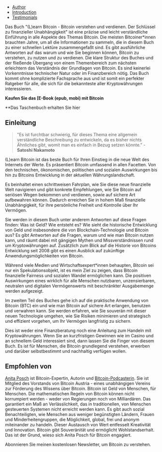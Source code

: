-   [Author](https://learnbitcoin.link/#author)  
 -   [Introduction](https://learnbitcoin.link/#intro)  
 -   [Testimonials](https://learnbitcoin.link/#recommendation)  

Das Buch "(L)earn Bitcoin - Bitcoin verstehen und verdienen. Der Schlüssel zu finanzieller Unabhängigkeit" ist eine präzise und leicht verständliche Einführung in alle Aspekte des Themas Bitcoin. Die meisten Bitcoiner*innen brauchten Jahre, um all die Informationen zu sammeln, die in diesem Buch zu einer schnellen Lektüre zusammengefaßt sind. Es gibt ausführliche Antworten auf das warum und wie Sie beginnen können, Bitcoin zu verstehen, zu nutzen und zu verdienen. Die klare Struktur des Buches und der fließende Übergang von einem Themenbereich zum nächsten erleichtern das Verständnis der Grundlagen von Bitcoin. Es sind keinerlei Vorkenntnisse technischer Natur oder im Finanzbereich nötig. Das Buch kommt ohne komplizierte Fachsprache aus und ist somit ein perfekter Ratgeber für alle, die sich für die bekannteste aller Kryptowährungen interessieren. 

**Kaufen Sie das [E-Book (epub, mobi) mit Bitcoin**  

**Das Taschenbuch erhalten Sie hier   

## Einleitung

> "Es ist furchtbar schwierig, für dieses Thema eine allgemein verständliche Beschreibung zu entwickeln, da es bisher nichts Ähnliches gibt, womit man es einfach in Bezug setzen könnte." - **Satoshi Nakamoto**

(L)earn Bitcoin ist das beste Buch für Ihren Einstieg in die neue Welt des Internets der Werte. Es präsentiert Bitcoin umfassend in allen Facetten. Von den technischen, ökonomischen, politischen und sozialen Auswirkungen bis hin zu Bitcoins Entwicklung in der aktuellen Währungslandschaft. 

Es beinhaltet einen schrittweisen Fahrplan, wie Sie diese neue finanzielle Welt navigieren und gibt konkrete Empfehlungen, wie Sie Bitcoin auf seriösen Wegen bekommen und verdienen, sowie auf sichere Art aufbewahren können. Dadurch erreichen Sie in hohem Maß finanzielle Unabhängigkeit, für ihre persönliche Freiheit und Kontrolle über Ihr Vermögen. 

Sie werden in diesem Buch unter anderem Antworten auf diese Fragen finden: Was ist Geld? Wie entsteht es? Wie sieht die historische Entwicklung von Geld und insbesondere die von Blockchain-Technologie und Bitcoin aus?  Es gibt Antworten auf die Fragen, warum und wie man Bitcoin nutzen kann, und räumt dabei mit gängigen Mythen und Missverständnissen rund um Kryptowährungen auf. Zusätzlich zum Blick auf die Historie von Bitcoins Entwicklung seit 2008 gibt es einen Ausblick auf zukünftige Anwendungsmöglichkeiten von Bitcoin.

Während viele Medien und Wirtschaftsexpert*innen behaupten, Bitcoin sei nur ein Spekulationsobjekt, ist es mein Ziel zu zeigen, dass Bitcoin finanzielle Fairness und sozialen Wandel ermöglichen kann. Die positiven Auswirkungen eines wirklich für alle Menschen nutzbaren, unzensierbaren, neutralen und digitalen Vermögenswerts mit beschränkter Ausgabemenge werden aufgezeigt.

Im zweiten Teil des Buches gehe ich auf die praktische Anwendung von Bitcoin (BTC) ein und wie man Bitcoin auf sichere Art erlangen, benutzen und verwahren kann. Sie werden erfahren, wie Sie souverän mit dieser neuen Technologie umgehen, wie Sie Risiken minimieren und strategisch und effizient vorgehen, um Ihr Vermögen langfristig zu sichern. 

Dies ist weder eine Finanzberatung noch eine Anleitung zum Handeln mit Kryptowährungen. Wenn Sie an kurzfristigen Gewinnen wie im Casino und an schnellem Geld interessiert sind, dann lassen Sie die Finger von diesem Buch. Es ist für Menschen, die Bitcoin grundlegend verstehen, erwerben und darüber selbstbestimmt und nachhaltig verfügen wollen.

## Empfohlen von

[Anita Posch](https://anitaposch.com/) ist Bitcoin-Expertin, Autorin und [Bitcoin-Podcasterin](https://bitcoinundco.com/en/). Sie ist Mitglied des Vorstands von Bitcoin Austria - eines unabhängigen Vereins zur Förderung des Wissens über Bitcoin. Bitcoin ist Geld von Menschen, für Menschen. Die mathematischen Regeln von Bitcoin können nicht korrumpiert werden - weder von Regierungen noch von Milliardären. Das garantiert ein Maß an Verlässlichkeit, das in traditionellen, von Menschen gesteuerten Systemen nicht erreicht werden kann.  Es gibt auch sozial Benachteiligten, wie Menschen aus weniger begünstigten Ländern, Frauen und Minderheitengruppen, die Möglichkeit, global, frei und anonym miteinander zu handeln. Dieser Austausch von Wert entfesselt Kreativität und Innovation. Bitcoin gibt Souveränität und ermöglicht Wohlstandserhalt. Das ist der Grund, wieso sich Anita Posch für Bitcoin engagiert.

Abonnieren Sie meinen kostenlosen Newsletter, um Bitcoin zu verstehen.
